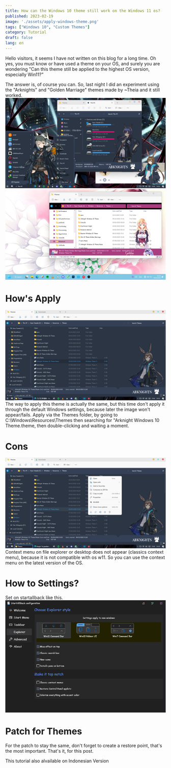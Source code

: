 ```yaml
---
title: How can the Windows 10 theme still work on the Windows 11 os?
published: 2023-02-19
image: './assets/apply-windows-theme.png'
tags: ["Windows 10", "Custom Themes"]
category: Tutorial
draft: false
lang: en
---
```


Hello visitors, it seems I have not written on this blog for a long time. Oh yes, you must know or have used a theme on your OS, and surely you are wondering "Can this theme still be applied to the highest OS version, especially Win11?"

The answer is, of course you can. So, last night I did an experiment using the "Arknights" and "Golden Marriage" themes made by ~Theia and it still worked.
![preview themes](./assets/start-menu-explorer.png)
![Golden Marriage](./assets/explorer-golden.png)

# How's Apply #
![apply](./assets/apply-from-explorer.png)
The way to apply this theme is actually the same, but this time don't apply it through the default Windows settings, because later the image won't appear/fails. Apply via the Themes folder, by going to C:\Windows\Resources\Themes then searching for "Arknight Windows 10 Theme.theme, then double-clicking and waiting a moment.

# Cons #
![right click](./assets/right-click-explorer.png)
Context menu on file explorer or desktop does not appear (classics context menu), because it is not compatible with os w11. So you can use the context menu on the latest version of the OS.

# How to Settings? #
Set on startallback like this.
![configuration](./assets/configuration-startallback.png)

# Patch for Themes #
For the patch to stay the same, don't forget to create a restore point, that's the most important.
That's it, for this post.

This tutorial also alvailable on Indonesian Version
